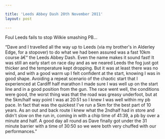 ```yaml
---

title: 'Leeds Abbey Dash 20th November 2011'
layout: post

---
```

<p>Foul Leeds fails to stop Wilkie smashing PB...</p>

&#8220;Dave and I travelled all the way up to Leeds (via my brother's in Alderley Edge, for a stopover) to do what we had been assured was a fast 10km course â€“ the Leeds Abbey Dash. Even the name makes it sound fast! It was still an early start on race day and as we neared Leeds the fog just got thicker and the temperature kept dropping. But it was at least there was no wind, and with a good warm up I felt confident at the start, knowing I was in good shape. Avoiding a repeat scenario of the chaotic start that I experienced at Cardiff half marathon I made sure I was well up on the start line and in a good position from the gun. The race went well, the conditions were good, the worst thing was that the road was greasy underfoot, but at the 5km/half way point I was at 20:51 so I knew I was well within my pb pace. In fact that was the quickest I've run a 5km for the best part of 10 years. As an out and back route I knew what the 2ndhalf had in store and didn't slow on the run in, coming in with a chip time of 41:39, a pb by over a minute and half. A good day all round as Dave finally got under the 31 minute barrier with a time of 30:50 so we were both very chuffed with our performances.&#8221;